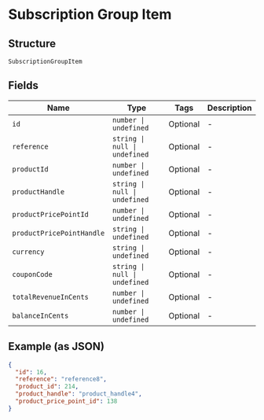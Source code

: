 
# Subscription Group Item

## Structure

`SubscriptionGroupItem`

## Fields

| Name | Type | Tags | Description |
|  --- | --- | --- | --- |
| `id` | `number \| undefined` | Optional | - |
| `reference` | `string \| null \| undefined` | Optional | - |
| `productId` | `number \| undefined` | Optional | - |
| `productHandle` | `string \| null \| undefined` | Optional | - |
| `productPricePointId` | `number \| undefined` | Optional | - |
| `productPricePointHandle` | `string \| undefined` | Optional | - |
| `currency` | `string \| undefined` | Optional | - |
| `couponCode` | `string \| null \| undefined` | Optional | - |
| `totalRevenueInCents` | `number \| undefined` | Optional | - |
| `balanceInCents` | `number \| undefined` | Optional | - |

## Example (as JSON)

```json
{
  "id": 16,
  "reference": "reference8",
  "product_id": 214,
  "product_handle": "product_handle4",
  "product_price_point_id": 138
}
```


